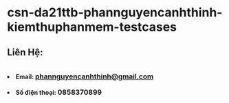 ﻿# csn-da21ttb-phannguyencanhthinh-kiemthuphanmem-testcases

<h2>Liên Hệ:</h2><br>

<li><b>Email: <a href="https://mail.google.com/mail/u/0/#inbox" target="_blank" ><font size="3" >phannguyencanhthinh@gmail.com</font></a></b></li></br>

<li><b>Số điện thoại: <font size="3" >0858370899</font></b></li></br>